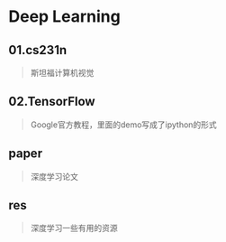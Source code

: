 # Deep Learning

## 01.cs231n
> 斯坦福计算机视觉

## 02.TensorFlow
> Google官方教程，里面的demo写成了ipython的形式

## paper
> 深度学习论文

## res
> 深度学习一些有用的资源
